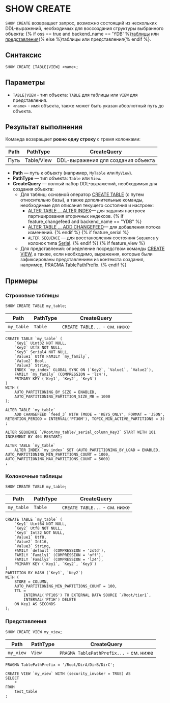 # SHOW CREATE

`SHOW CREATE` возвращает запрос, возможно состоящий из нескольких DDL-выражений, необходимых для воссоздания структуры выбранного объекта: {% if oss == true and backend_name == 'YDB' %}[таблицы](../../../concepts/datamodel/table.md) или [представления](../../../concepts/datamodel/view.md){% else %}таблицы или представления{% endif %}.

## Синтаксис

```yql
SHOW CREATE [TABLE|VIEW] <name>;
```

## Параметры

* `TABLE|VIEW` - тип объекта: `TABLE` для таблицы или `VIEW` для представления.
* `<name>` - имя объекта, также может быть указан абсолютный путь до объекта.

## Результат выполнения

Команда возвращает **ровно одну строку** с тремя колонками:

| Path            | PathType   | CreateQuery                        |
|-----------------|------------|------------------------------------|
| Путь            | Table/View | DDL-выражения для создания объекта |

- **Path** — путь к объекту (например, `MyTable` или `MyView`).
- **PathType** — тип объекта: `Table` или `View`.
- **CreateQuery** — полный набор DDL-выражений, необходимых для создания объекта:
    - Для таблиц: основной оператор [CREATE TABLE](create_table/index.md) (с путем относительно базы), а также дополнительные команды, необходимые для описания текущего состояния и настроек:
        - [ALTER TABLE ... ALTER INDEX](alter_table/secondary_index#alter-index)— для задания настроек партицирования вторичных индексов.
        {% if feature_changefeed and backend_name == "YDB" %}
        - [ALTER TABLE ... ADD CHANGEFEED](alter_table/changefeed.md)— для добавления потока изменений.
        {% endif %}
        {% if feature_serial %}
        - `ALTER SEQUENCE` — для восстановления состояния `Sequence` у колонок типа [Serial](../../../yql/reference/types/serial.md).
        {% endif %}
    {% if feature_view %}
    - Для представлений: определение посредством команды [CREATE VIEW](create-view.md), а также, если необходимо, выражения, которые были зафиксированы представлением из контекста создания, например, [PRAGMA TablePathPrefix](pragma#table-path-prefix).
    {% endif %}

## Примеры

### Строковые таблицы

```yql
SHOW CREATE TABLE my_table;
```

| Path            | PathType  | CreateQuery                    |
|-----------------|-----------|--------------------------------|
| `my_table`      | `Table`   | `CREATE TABLE...` - см. ниже   |

```yql
CREATE TABLE `my_table` (
    `Key1` Uint32 NOT NULL,
    `Key2` Utf8 NOT NULL,
    `Key3` Serial4 NOT NULL,
    `Value1` Utf8 FAMILY `my_family`,
    `Value2` Bool,
    `Value3` String,
    INDEX `my_index` GLOBAL SYNC ON (`Key2`, `Value1`, `Value2`),
    FAMILY `my_family` (COMPRESSION = 'lz4'),
    PRIMARY KEY (`Key1`, `Key2`, `Key3`)
)
WITH (
    AUTO_PARTITIONING_BY_SIZE = ENABLED,
    AUTO_PARTITIONING_PARTITION_SIZE_MB = 1000
);

ALTER TABLE `my_table`
    ADD CHANGEFEED `feed_3` WITH (MODE = 'KEYS_ONLY', FORMAT = 'JSON', RETENTION_PERIOD = INTERVAL('PT30M'), TOPIC_MIN_ACTIVE_PARTITIONS = 3)
;

ALTER SEQUENCE `/Root/my_table/_serial_column_Key3` START WITH 101 INCREMENT BY 404 RESTART;

ALTER TABLE `my_table`
    ALTER INDEX `my_index` SET (AUTO_PARTITIONING_BY_LOAD = ENABLED, AUTO_PARTITIONING_MIN_PARTITIONS_COUNT = 1000, AUTO_PARTITIONING_MAX_PARTITIONS_COUNT = 5000)
;
```

### Колоночные таблицы

```yql
SHOW CREATE TABLE my_table;
```

| Path            | PathType  | CreateQuery                    |
|-----------------|-----------|--------------------------------|
| `my_table`      | `Table`   | `CREATE TABLE...` - см. ниже   |

```yql
CREATE TABLE `my_table` (
    `Key1` Uint64 NOT NULL,
    `Key2` Utf8 NOT NULL,
    `Key3` Int32 NOT NULL,
    `Value1` Utf8,
    `Value2` Int16,
    `Value3` String,
    FAMILY `default` (COMPRESSION = 'zstd'),
    FAMILY `Family1` (COMPRESSION = 'off'),
    FAMILY `Family2` (COMPRESSION = 'lz4'),
    PRIMARY KEY (`Key1`, `Key2`, `Key3`)
)
PARTITION BY HASH (`Key1`, `Key2`)
WITH (
    STORE = COLUMN,
    AUTO_PARTITIONING_MIN_PARTITIONS_COUNT = 100,
    TTL =
        INTERVAL('PT10S') TO EXTERNAL DATA SOURCE `/Root/tier1`,
        INTERVAL('PT1H') DELETE
    ON Key1 AS SECONDS
);
```

### Представления

```yql
SHOW CREATE VIEW my_view;
```

| Path            | PathType  | CreateQuery                              |
|-----------------|-----------|------------------------------------------|
| `my_view`       | `View`    | `PRAGMA TablePathPrefix...` - см. ниже   |

```yql
PRAGMA TablePathPrefix = '/Root/DirA/DirB/DirC';

CREATE VIEW `my_view` WITH (security_invoker = TRUE) AS
SELECT
    *
FROM
    test_table
;
```

